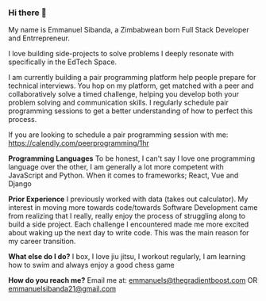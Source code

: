 ### Hi there 👋

My name is Emmanuel Sibanda, a Zimbabwean born Full Stack Developer and Entrrepreneur.

I love building side-projects to solve problems I deeply resonate with specifically in the EdTech Space.

I am currently building a pair programming platform help people prepare for technical interviews. You hop on my platform, get matched with a peer and collaboratively solve a timed challenge, helping you develop both your problem solving and communication skills. I regularly schedule pair programming sessions to get a better understanding of how to perfect this process.

If you are looking to schedule a pair programming session with me: https://calendly.com/peerprogramming/1hr

**Programming Languages**
To be honest, I can't say I love one programming language over the other, I am generally a lot more competent with JavaScript and Python. When it comes to frameworks; React, Vue and Django

**Prior Experience**
I previously worked with data (takes out calculator). My interest in moving more towards code/towards Software Development came from realizing that I really, really enjoy the process of struggling along to build a side project. Each challenge I encountered made me more excited about waking up the next day to write code. This was the main reason for my career transition.

**What else do I do?**
I box, I love jiu jitsu, I workout regularly, I am learning how to swim and always enjoy a good chess game

**How do you reach me?**
Email me at:
emmanuels@thegradientboost.com OR emmanuelsibanda21@gmail.com
<!--
**EmmS21/EmmS21** is a ✨ _special_ ✨ repository because its `README.md` (this file) appears on your GitHub profile.

Here are some ideas to get you started:

- 🔭 I’m currently working on ...
- 🌱 I’m currently learning ...
- 👯 I’m looking to collaborate on ...
- 🤔 I’m looking for help with ...
- 💬 Ask me about ...
- 📫 How to reach me: ...
- 😄 Pronouns: ...
- ⚡ Fun fact: ...
-->
